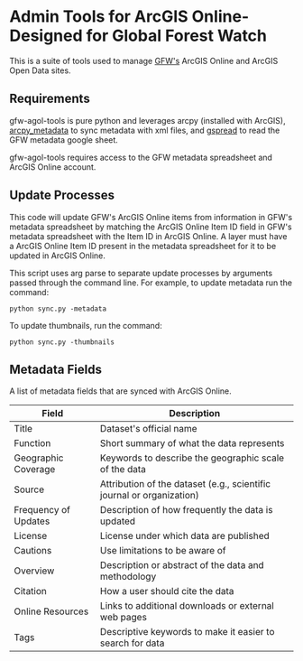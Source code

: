 # Admin Tools for ArcGIS Online- Designed for Global Forest Watch

This is a suite of tools used to manage [GFW's](http://globalforestwatch.org) ArcGIS Online and ArcGIS Open Data sites.

## Requirements

gfw-agol-tools is pure python and leverages arcpy (installed with ArcGIS), [arcpy_metadata](https://github.com/ucd-cws/arcpy_metadata) to sync metadata with xml files, and [gspread](https://github.com/burnash/gspread) to read the GFW metadata google sheet.

gfw-agol-tools requires access to the GFW metadata spreadsheet and ArcGIS Online account.

## Update Processes

This code will update GFW's ArcGIS Online items from information in GFW's metadata spreadsheet by matching the ArcGIS Online Item ID field in GFW's metadata spreadsheet with the Item ID in ArcGIS Online. A layer must have a ArcGIS Online Item ID present in the metadata spreadsheet for it to be updated in ArcGIS Online.

This script uses arg parse to separate update processes by arguments passed through the command line.
For example, to update metadata run the command:

`python sync.py -metadata`

To update thumbnails, run the command:

`python sync.py -thumbnails`

## Metadata Fields

A list of metadata fields that are synced with ArcGIS Online.

Field | Description
--- | ---
Title | Dataset's official name
Function | Short summary of what the data represents
Geographic Coverage | Keywords to describe the geographic scale of the data
Source | Attribution of the dataset (e.g., scientific journal or organization)
Frequency of Updates | Description of how frequently the data is updated
License | License under which data are published
Cautions | Use limitations to be aware of
Overview | Description or abstract of the data and methodology
Citation | How a user should cite the data
Online Resources | Links to additional downloads or external web pages
Tags | Descriptive keywords to make it easier to search for data

